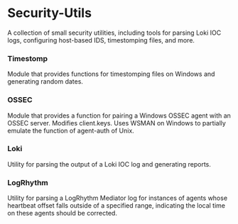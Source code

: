 # Security-Utils
A collection of small security utilities, including tools for parsing Loki IOC logs, configuring host-based IDS, timestomping files, and more.

### Timestomp
Module that provides functions for timestomping files on Windows and generating random dates.
### OSSEC
Module that provides a function for pairing a Windows OSSEC agent with an OSSEC server.  Modifies client.keys.  Uses WSMAN on Windows to partially emulate the function of agent-auth of Unix.
### Loki
Utility for parsing the output of a Loki IOC log and generating reports.
### LogRhythm
Utility for parsing a LogRhythm Mediator log for instances of agents whose heartbeat offset falls outside of a specified range, indicating the local time on these agents should be corrected.
